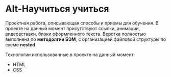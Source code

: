# Alt-Научиться учиться

Проектная работа, описывающая способы и приемы для обучения. В проекте на данный момент присутствуют ссылки, анимации, видеовставки, блоки оформленного текста.
Верстка полностью выполнена по **методолгии БЭМ**, с организацией файловой структуры по схеме **nested**

Технологии использованные в проекте на данный момент:
* HTML
* CSS
